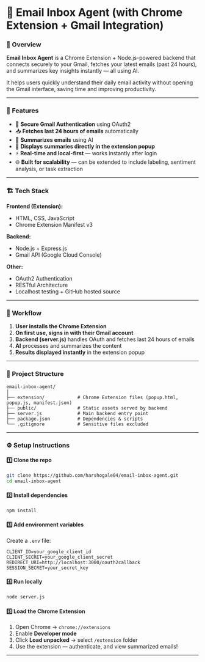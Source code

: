 # 📧 Email Inbox Agent (with Chrome Extension + Gmail Integration)

### 🧠 Overview

**Email Inbox Agent** is a Chrome Extension + Node.js-powered backend that connects securely to your Gmail, fetches your latest emails (past 24 hours), and summarizes key insights instantly — all using AI.

It helps users quickly understand their daily email activity without opening the Gmail interface, saving time and improving productivity.

---

### 🚀 Features

* 🔐 **Secure Gmail Authentication** using OAuth2
* 📥 **Fetches last 24 hours of emails** automatically
* 🤖 **Summarizes emails** using AI
* 💬 **Displays summaries directly in the extension popup**
* ⚡ **Real-time and local-first** — works instantly after login
* 🌐 **Built for scalability** — can be extended to include labeling, sentiment analysis, or task extraction

---

### 🏗️ Tech Stack

**Frontend (Extension):**

* HTML, CSS, JavaScript
* Chrome Extension Manifest v3

**Backend:**

* Node.js + Express.js
* Gmail API (Google Cloud Console)

**Other:**

* OAuth2 Authentication
* RESTful Architecture
* Localhost testing + GitHub hosted source

---

### 📸 Workflow

1. **User installs the Chrome Extension**
2. **On first use, signs in with their Gmail account**
3. **Backend (server.js)** handles OAuth and fetches last 24 hours of emails
4. **AI** processes and summarizes the content
5. **Results displayed instantly** in the extension popup

---

### 🧩 Project Structure

```
email-inbox-agent/
│
├── extension/            # Chrome Extension files (popup.html, popup.js, manifest.json)
├── public/               # Static assets served by backend
├── server.js             # Main backend entry point
├── package.json          # Dependencies & scripts
└── .gitignore            # Sensitive files excluded
```

---

### ⚙️ Setup Instructions

#### 1️⃣ Clone the repo

```bash
git clone https://github.com/harshogale04/email-inbox-agent.git
cd email-inbox-agent
```

#### 2️⃣ Install dependencies

```bash
npm install
```

#### 3️⃣ Add environment variables

Create a `.env` file:

```
CLIENT_ID=your_google_client_id
CLIENT_SECRET=your_google_client_secret
REDIRECT_URI=http://localhost:3000/oauth2callback
SESSION_SECRET=your_secret_key
```

#### 4️⃣ Run locally

```bash
node server.js
```

#### 5️⃣ Load the Chrome Extension

1. Open Chrome → `chrome://extensions`
2. Enable **Developer mode**
3. Click **Load unpacked** → select `/extension` folder
4. Use the extension — authenticate, and view summarized emails!

---


